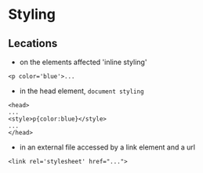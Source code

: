 # Styling

## Lecations

+ on the elements affected 'inline styling' 

```<p color='blue'>...```

+ in the head element, `document styling` 
```
<head>
... 
<style>p{color:blue}</style>
...
</head>
```

+ in an external file accessed by a link element and a url 

```
<link rel='stylesheet' href="...">
```